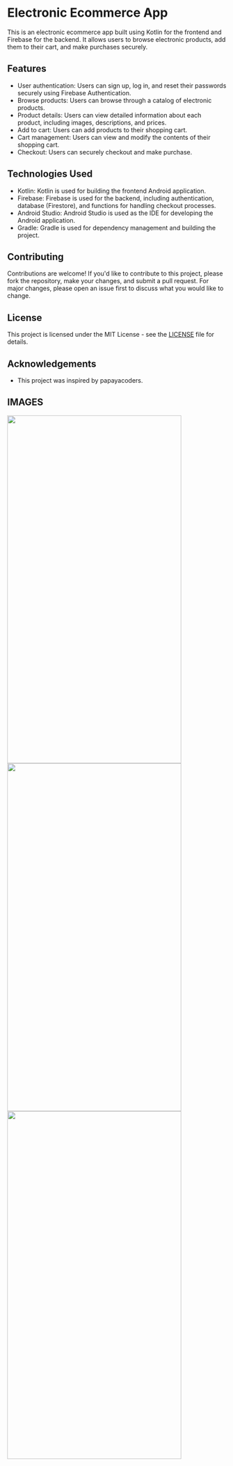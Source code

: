 # Electronic Ecommerce App

This is an electronic ecommerce app built using Kotlin for the frontend and Firebase for the backend. It allows users to browse electronic products, add them to their cart, and make purchases securely.

## Features

- User authentication: Users can sign up, log in, and reset their passwords securely using Firebase Authentication.
- Browse products: Users can browse through a catalog of electronic products.
- Product details: Users can view detailed information about each product, including images, descriptions, and prices.
- Add to cart: Users can add products to their shopping cart.
- Cart management: Users can view and modify the contents of their shopping cart.
- Checkout: Users can securely checkout and make purchase.

## Technologies Used

- Kotlin: Kotlin is used for building the frontend Android application.
- Firebase: Firebase is used for the backend, including authentication, database (Firestore), and functions for handling checkout processes.
- Android Studio: Android Studio is used as the IDE for developing the Android application.
- Gradle: Gradle is used for dependency management and building the project.





## Contributing

Contributions are welcome! If you'd like to contribute to this project, please fork the repository, make your changes, and submit a pull request. For major changes, please open an issue first to discuss what you would like to change.

## License

This project is licensed under the MIT License - see the [LICENSE](LICENSE) file for details.

## Acknowledgements

- This project was inspired by papayacoders.

## IMAGES
<img src="https://github.com/DevAndroidify/Electronic-Ecommerce/assets/138611123/ba081d75-9f46-4639-be8b-c31ae9788640" width="400" height="800"/>
<img src="https://github.com/DevAndroidify/Electronic-Ecommerce/assets/138611123/868d8f6b-f964-458c-800b-eeffe5ce6caa" width="400" height="800"/>

<img src="https://github.com/DevAndroidify/Electronic-Ecommerce/assets/138611123/d68de8a0-eb27-48b0-8e3e-61bed5d429dc" width="400" height="800"/>

